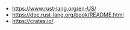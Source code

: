- https://www.rust-lang.org/en-US/
- https://doc.rust-lang.org/book/README.html
- https://crates.io/
